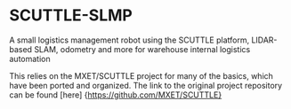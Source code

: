# SCUTTLE-SLMP
A small logistics management robot using the SCUTTLE platform, LIDAR-based SLAM, odometry and more for warehouse internal logistics automation


This relies on the MXET/SCUTTLE project for many of the basics, which have been ported and organized.  The link to the original project repository can be found [here]
{https://github.com/MXET/SCUTTLE}


